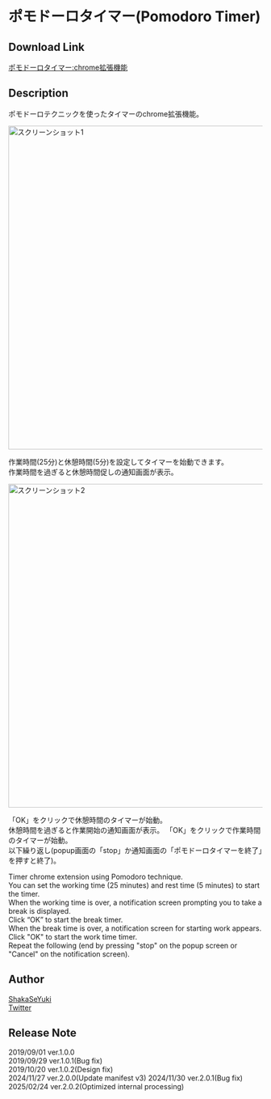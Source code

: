 ポモドーロタイマー(Pomodoro Timer)
====

## Download Link
[ポモドーロタイマー:chrome拡張機能](https://chrome.google.com/webstore/detail/%E3%83%9D%E3%83%A2%E3%83%89%E3%83%BC%E3%83%AD%E3%82%BF%E3%82%A4%E3%83%9E%E3%83%BCpomodoro-timer/lpfaeeoapaaljlcgaifnahimgbocleeb?hl=ja)

## Description
ポモドーロテクニックを使ったタイマーのchrome拡張機能。  

<img width="640" alt="スクリーンショット1" src="https://github.com/user-attachments/assets/6b65af61-89bd-4b72-8bc7-f764252aafdb">

作業時間(25分)と休憩時間(5分)を設定してタイマーを始動できます。  
作業時間を過ぎると休憩時間促しの通知画面が表示。  

<img width="640" alt="スクリーンショット2" src="https://github.com/user-attachments/assets/287569aa-b6f0-4c75-8ea0-14074ef4b204">

「OK」をクリックで休憩時間のタイマーが始動。  
休憩時間を過ぎると作業開始の通知画面が表示。
「OK」をクリックで作業時間のタイマーが始動。  
以下繰り返し(popup画面の「stop」か通知画面の「ポモドーロタイマーを終了」を押すと終了)。

Timer chrome extension using Pomodoro technique.  
You can set the working time (25 minutes) and rest time (5 minutes) to start the timer.  
When the working time is over, a notification screen prompting you to take a break is displayed.  
Click “OK” to start the break timer.  
When the break time is over, a notification screen for starting work appears.  
Click "OK" to start the work time timer.  
Repeat the following (end by pressing "stop" on the popup screen or "Cancel" on the notification screen).

## Author
[ShakaSeYuki](https://github.com/ShakaSeYuki)  
[Twitter](https://twitter.com/ShakaSeYuki)

## Release Note
2019/09/01 ver.1.0.0  
2019/09/29 ver.1.0.1(Bug fix)  
2019/10/20 ver.1.0.2(Design fix)  
2024/11/27 ver.2.0.0(Update manifest v3)
2024/11/30 ver.2.0.1(Bug fix)
2025/02/24 ver.2.0.2(Optimized internal processing)
